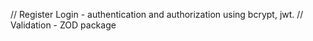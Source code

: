 // Register Login - authentication and authorization using bcrypt, jwt.
// Validation - ZOD package
